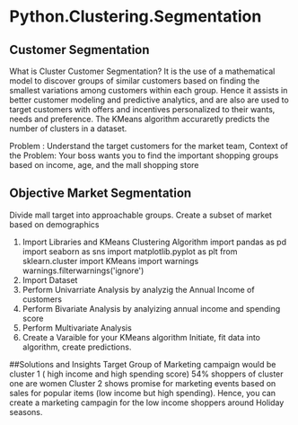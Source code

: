 # Python.Clustering.Segmentation

## Customer Segmentation
What is Cluster Customer Segmentation? It is the use of a mathematical model to discover groups of similar customers based on finding the smallest variations among customers within each group. Hence it assists in better customer modeling and predictive analytics, and are also are used to target customers with offers and incentives personalized to their wants, needs and preference. The KMeans algorithm accuraretly predicts the number of clusters in a dataset.

Problem : Understand the target customers for the market team,
Context of the Problem: Your boss wants you to find the important shopping groups based on income, age, and the mall shopping store
## Objective Market Segmentation
Divide mall target into approachable groups. Create a subset of market based on demographics

1. Import Libraries and KMeans Clustering Algorithm
import pandas as pd
import seaborn as sns
import matplotlib.pyplot as plt
from sklearn.cluster import KMeans
import warnings
warnings.filterwarnings('ignore')
2. Import Dataset
3. Perform Univarriate Analysis by analyzig the Annual Income of customers
4. Perform Bivariate Analysis by analyizing annual income and spending score
5. Perform Multivariate Analysis
6. Create a Varaible for your KMeans algorithm Initiate, fit data into algorithm, create predictions.

##Solutions and Insights
Target Group of Marketing campaign would be cluster 1 ( high income and high spending score)
54% shoppers of cluster one are women
Cluster 2 shows promise for marketing events based on sales for popular items (low income but high spending). 
Hence, you can create a marketing campagin for the low income shoppers around Holiday seasons.


